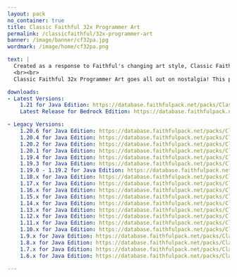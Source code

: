 ```yaml
---
layout: pack
no_container: true
title: Classic Faithful 32x Programmer Art
permalink: /classicfaithful/32x-programmer-art
banner: /image/banner/cf32pa.jpg
wordmark: /image/home/cf32pa.png

text: |
  Created as a response to Faithful's changing art style, Classic Faithful 32x aims to preserve and restore Vattic's original “painted” art in its full glory. Most importantly, it also keeps the pack updated, remaking new textures to match the classic style as well.
  <br><br>
  Classic Faithful 32x Programmer Art goes all out on nostalgia! This pack features all the classic textures by Vattic himself. When applicable, textures from after his era have been made consistent with his art as well, oftentimes using complicated reverse-engineering processes to ensure the pack is as accurate as possible. Install this pack for a true blast from the past!

downloads:
- Latest Versions:
    1.21 for Java Edition: https://database.faithfulpack.net/packs/Classic-32x-Java/Programmer%20Art/Classic%20Faithful%2032x%20Programmer%20Art%20-%20java-latest.zip
    Latest Release for Bedrock Edition: https://database.faithfulpack.net/packs/Classic-32x-Bedrock/Programmer%20Art/Classic%20Faithful%2032x%20Programmer%20Art%20-%20Latest.mcpack

- Legacy Versions:
    1.20.6 for Java Edition: https://database.faithfulpack.net/packs/Classic-32x-Java/Programmer%20Art/Classic%20Faithful%2032x%20Programmer%20Art%20-%201.20.6.zip
    1.20.4 for Java Edition: https://database.faithfulpack.net/packs/Classic-32x-Java/Programmer%20Art/Classic%20Faithful%2032x%20Programmer%20Art%20-%201.20.4.zip
    1.20.2 for Java Edition: https://database.faithfulpack.net/packs/Classic-32x-Java/Programmer%20Art/Classic%20Faithful%2032x%20Programmer%20Art%20-%201.20.2.zip
    1.20.1 for Java Edition: https://database.faithfulpack.net/packs/Classic-32x-Java/Programmer%20Art/Classic%20Faithful%2032x%20Programmer%20Art%20-%201.20.1.zip
    1.19.4 for Java Edition: https://database.faithfulpack.net/packs/Classic-32x-Java/Programmer%20Art/Classic%20Faithful%2032x%20Programmer%20Art%20-%201.19.4.zip
    1.19.3 for Java Edition: https://database.faithfulpack.net/packs/Classic-32x-Java/Programmer%20Art/Classic%20Faithful%2032x%20Programmer%20Art%20-%201.19.3.zip
    1.19.0 - 1.19.2 for Java Edition: https://database.faithfulpack.net/packs/Classic-32x-Java/Programmer%20Art/Classic%20Faithful%2032x%20Programmer%20Art%20-%201.19.2.zip
    1.18.x for Java Edition: https://database.faithfulpack.net/packs/Classic-32x-Java/Programmer%20Art/Classic%20Faithful%2032x%20Programmer%20Art%20-%201.18.2.zip
    1.17.x for Java Edition: https://database.faithfulpack.net/packs/Classic-32x-Java/Programmer%20Art/Classic%20Faithful%2032x%20Programmer%20Art%20-%201.17.1.zip
    1.16.x for Java Edition: https://database.faithfulpack.net/packs/Classic-32x-Java/Programmer%20Art/Classic%20Faithful%2032x%20Programmer%20Art%20-%201.16.5.zip
    1.15.x for Java Edition: https://database.faithfulpack.net/packs/Classic-32x-Java/Programmer%20Art/Classic%20Faithful%2032x%20Programmer%20Art%20-%201.15.2.zip
    1.14.x for Java Edition: https://database.faithfulpack.net/packs/Classic-32x-Java/Programmer%20Art/Classic%20Faithful%2032x%20Programmer%20Art%20-%201.14.4.zip
    1.13.x for Java Edition: https://database.faithfulpack.net/packs/Classic-32x-Java/Programmer%20Art/Classic%20Faithful%2032x%20Programmer%20Art%20-%201.13.2.zip
    1.12.x for Java Edition: https://database.faithfulpack.net/packs/Classic-32x-Java/Programmer%20Art/Classic%20Faithful%2032x%20Programmer%20Art%20-%201.12.2.zip
    1.11.x for Java Edition: https://database.faithfulpack.net/packs/Classic-32x-Java/Programmer%20Art/Classic%20Faithful%2032x%20Programmer%20Art%20-%201.11.2.zip
    1.10.x for Java Edition: https://database.faithfulpack.net/packs/Classic-32x-Java/Programmer%20Art/Classic%20Faithful%2032x%20Programmer%20Art%20-%201.10.2.zip
    1.9.x for Java Edition: https://database.faithfulpack.net/packs/Classic-32x-Java/Programmer%20Art/Classic%20Faithful%2032x%20Programmer%20Art%20-%201.9.4.zip
    1.8.x for Java Edition: https://database.faithfulpack.net/packs/Classic-32x-Java/Programmer%20Art/Classic%20Faithful%2032x%20Programmer%20Art%20-%201.8.9.zip
    1.7.x for Java Edition: https://database.faithfulpack.net/packs/Classic-32x-Java/Programmer%20Art/Classic%20Faithful%2032x%20Programmer%20Art%20-%201.7.10.zip
    1.6.x for Java Edition: https://database.faithfulpack.net/packs/Classic-32x-Java/Programmer%20Art/Classic%20Faithful%2032x%20Programmer%20Art%20-%201.6.4.zip

---
```

